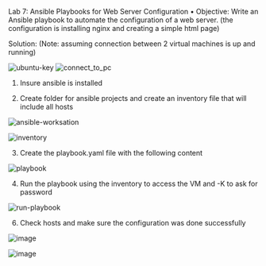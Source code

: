 Lab 7: Ansible Playbooks for Web Server Configuration
• Objective: Write an Ansible playbook to automate the configuration of a web server.
(the configuration is installing nginx and creating a simple html page)

Solution:
(Note: assuming connection between 2 virtual machines is up and running)

![ubuntu-key](https://github.com/user-attachments/assets/518264c2-5c5d-4384-b46a-9669d0c69d2a)
![connect_to_pc](https://github.com/user-attachments/assets/7e721986-597a-4393-b0ea-a211a57c809a)


1. Insure ansible is installed

2. Create folder for ansible projects and create an inventory file that will include all hosts

![ansible-worksation](https://github.com/user-attachments/assets/bb1d461b-7598-447f-a7ed-e69aadc17360)

![inventory](https://github.com/user-attachments/assets/6a7c8e97-5e2e-42ef-ad4e-56794ea02e09)


3. Create the playbook.yaml file with the following content

![playbook](https://github.com/user-attachments/assets/a3d0ba7c-f158-4f7f-af8c-5f4abb9bd753)

4. Run the playbook
using the inventory to access the VM and -K to ask for password

![run-playbook](https://github.com/user-attachments/assets/b497f017-67e0-4dea-8215-8817ba2ed85b)

6. Check hosts and make sure the configuration was done successfully

![image](https://github.com/user-attachments/assets/0d62e67d-aecf-433f-8c6a-fad42317aa60)

![image](https://github.com/user-attachments/assets/033a2781-094d-4b07-9e26-9a32ef6b262c)



